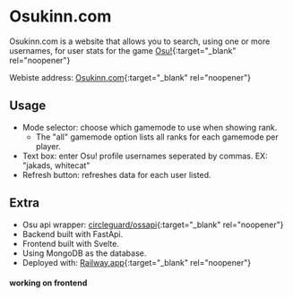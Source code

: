 # Osukinn.com
Osukinn.com is a website that allows you to search, using one or more usernames, for user stats for the game [Osu!](https://osu.ppy.sh/home){:target="_blank" rel="noopener"}

Webiste address: [Osukinn.com](https://www.osukinn.com/){:target="_blank" rel="noopener"}

## Usage
- Mode selector: choose which gamemode to use when showing rank.
  - The "all" gamemode option lists all ranks for each gamemode per player.
- Text box: enter Osu! profile usernames seperated by commas. EX: "jakads, whitecat"
- Refresh button: refreshes data for each user listed.

## Extra
- Osu api wrapper: [circleguard/ossapi](https://github.com/circleguard/ossapi){:target="_blank" rel="noopener"}
- Backend built with FastApi.
- Frontend built with Svelte.
- Using MongoDB as the database.
- Deployed with: [Railway.app](https://railway.app/){:target="_blank" rel="noopener"}


#### working on frontend
